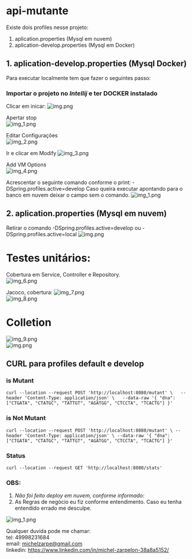 # api-mutante

Existe dois profiles nesse projeto:
1. aplication.properties (Mysql em nuvem)
2. aplication-develop.properties (Mysql em Docker)

## 1. aplication-develop.properties (Mysql Docker)

Para executar localmente tem que fazer o seguintes passo:  
### Importar o projeto no **_Intellij_** e ter **DOCKER** instalado

Clicar em inicar: 
![img.png](img/img.png)

Apertar stop  
![img_1.png](img/img_1.png)  

Editar Configurações  
![img_2.png](img/img_2.png)

Ir e clicar em Modify
![img_3.png](img/img_3.png)
  
Add VM Options  
![img_4.png](img/img_4.png)

Acrescentar o seguinte comando conforme o print: -DSpring.profiles.active=develop
Caso queira executar apontando para o banco em nuvem deixar o campo sem o comando.
![img_1.png](img/_img_1.png)

## 2. aplication.properties (Mysql em nuvem)
Retirar o comando -DSpring.profiles.active=develop ou -DSpring.profiles.active=local
![img.png](img/_img.png)
  
# Testes unitários:  
Cobertura em Service, Controller e Repository.  
![img_6.png](img/img_6.png)  

Jacoco, cobertura: 
![img_7.png](img/img_7.png)  
![img_8.png](img/img_8.png)  
    
# Colletion   
![img_9.png](img/img_9.png)    
![img.png](img/img_.png)

## CURL para profiles default e develop
### is Mutant
`curl --location --request POST 'http://localhost:8080/mutant' \  
--header 'Content-Type: application/json' \  
--data-raw '{
"dna":["CTGATA", "CTATGC", "TATTGT", "AGATGG", "CTCCTA", "TCACTG"]
}'`
### is Not Mutant
`curl --location --request POST 'http://localhost:8080/mutant' \
--header 'Content-Type: application/json' \
--data-raw '{
"dna":["CTGATA", "CTATGC", "TATTGT", "AGATGG", "CTCCTA", "TCACTG"]
}'`
### Status
`curl --location --request GET 'http://localhost:8080/stats'`

### OBS: 
1. _Não foi feito deploy em nuvem, conforme informado:_ 
2. As Regras de negócio eu fiz conforme entendimento. Caso eu tenha entendido errado me desculpe. 

![img_1.png](img/img_1_.png)

Qualquer duvida pode me chamar:  
tel: 49998231684  
email: michelzarpe@gmail.com  
linkedin: https://www.linkedin.com/in/michel-zarpelon-38a8a5152/
